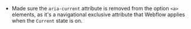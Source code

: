 - Made sure the `aria-current` attribute is removed from the option `<a>` elements, as it's a navigational exclusive attribute that Webflow applies when the `Current` state is on.
